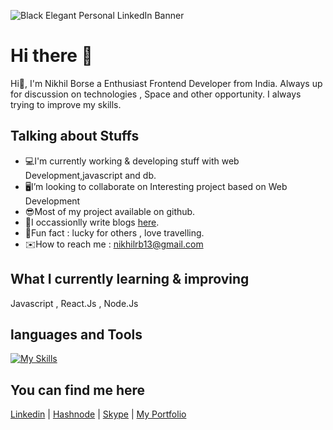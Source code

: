 
![Black Elegant Personal LinkedIn Banner](https://github.com/00123nikhil/MoviesHub_Responsive/assets/95076182/6f7badc2-ddfa-4034-ab65-da16647f2c3c)

# Hi there 👋 
Hi🙂, I'm Nikhil Borse a Enthusiast Frontend Developer from India. Always up for discussion on technologies , Space and other opportunity. I always trying to improve my skills.

## Talking about Stuffs
- 💻I'm currently working & developing stuff with web Development,javascript and db.
- 🖥️I’m looking to collaborate on Interesting project based on Web Development
- 😎Most of my project available on github.
- 🤔I occassionlly write blogs [here](https://niksknowledgecode.hashnode.dev/).
- 🙂Fun fact : lucky for others , love travelling.
- ✉️How to reach me : nikhilrb13@gmail.com

## What I currently learning & improving
Javascript , React.Js , Node.Js

## languages and Tools
​​[![My Skills](https://skillicons.dev/icons?i=html,css,javascript,git,github,mysql,netlify,react,tailwind,vscode)](https://skillicons.dev)

## You can find me here
[Linkedin](https://www.linkedin.com/in/nikhil-borse00123/) | [Hashnode](https://niksknowledgecode.hashnode.dev/) | [Skype](https://join.skype.com/invite/yXdImAUYc514) |  [My Portfolio](https://nikhilborseportfolio.netlify.app/)


